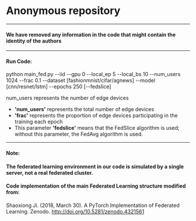 # Anonymous repository

------

#### We have removed any information in the code that might contain the identity of the authors

------

#### Run Code:

python main_fed.py --iid   --gpu 0 --local_ep 5 --local_bs 10  --num_users 1024 --frac 0.1 --dataset [fashionmnist/cifar/agnews]  --model [cnn/resnet/lstm] --epochs 250 [--fedslice]

num_users represents the number of edge devices

- **'num_users'**  represents the total number of edge devices 
- **'frac'** represents  the proportion of edge devices participating in the training each epoch
- This parameter **'fedslice'** means that the FedSlice algorithm is used; without this parameter, the FedAvg algorithm is used.

------

#### Note: 

#### 		The federated learning environment in our code is simulated by a single server, not a real federated cluster.

#### 	Code implementation of the main Federated Learning structure modified from: 

Shaoxiong Ji. (2018, March 30). A PyTorch Implementation of Federated Learning. Zenodo. http://doi.org/10.5281/zenodo.4321561

​			
